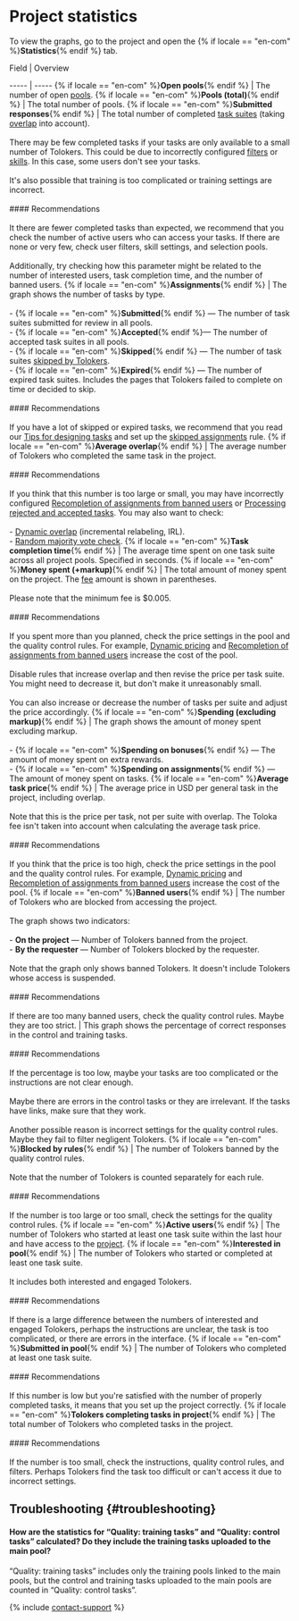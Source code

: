 # Project statistics

To view the graphs, go to the project and open the {% if locale == "en-com" %}**Statistics**{% endif %} tab.


Field
 |
Overview

----- | -----
{% if locale == "en-com" %}**Open pools**{% endif %} | The number of open [pools](../../glossary.md#pool-ru).
{% if locale == "en-com" %}**Pools (total)**{% endif %} | The total number of pools.
{% if locale == "en-com" %}**Submitted responses**{% endif %} | The total number of completed [task suites](../../glossary.md#task-page-ru) (taking [overlap](../../glossary.md#overlap-ru) into account).<br/><br/>There may be few completed tasks if your tasks are only available to a small number of Tolokers. This could be due to incorrectly configured [filters](filters.md) or [skills](nav.md). In this case, some users don't see your tasks.<br/><br/>It's also possible that training is too complicated or training settings are incorrect.<br/><br/>#### Recommendations<br/><br/>It there are fewer completed tasks than expected, we recommend that you check the number of active users who can access your tasks. If there are none or very few, check user filters, skill settings, and selection pools.<br/><br/>Additionally, try checking how this parameter might be related to the number of interested users, task completion time, and the number of banned users.
{% if locale == "en-com" %}**Assignments**{% endif %} | The graph shows the number of tasks by type.<br/><br/>- {% if locale == "en-com" %}**Submitted**{% endif %} — The number of task suites submitted for review in all pools.<br/>- {% if locale == "en-com" %}**Accepted**{% endif %}— The number of accepted task suites in all pools.<br/>- {% if locale == "en-com" %}**Skipped**{% endif %} — The number of task suites [skipped by Tolokers](pool_statistic-pool.md#skipped-tasks).<br/>- {% if locale == "en-com" %}**Expired**{% endif %} — The number of expired task suites. Includes the pages that Tolokers failed to complete on time or decided to skip.<br/><br/>#### Recommendations<br/><br/>If you have a lot of skipped or expired tasks, we recommend that you read our [Tips for designing tasks](faq.md) and set up the [skipped assignments](skipped-assignments.md) rule.
{% if locale == "en-com" %}**Average overlap**{% endif %} | The average number of Tolokers who completed the same task in the project.<br/><br/>#### Recommendations<br/><br/>If you think that this number is too large or small, you may have incorrectly configured [Recompletion of assignments from banned users](restore-task-overlap.md) or [Processing rejected and accepted tasks](reassessment-after-accepting.md). You may also want to check:<br/><br/>- [Dynamic overlap](dynamic-overlap.md) (incremental relabeling, IRL).<br/>- [Random majority vote check](selective-mvote.md).
{% if locale == "en-com" %}**Task completion time**{% endif %} | The average time spent on one task suite across all project pools. Specified in seconds.
{% if locale == "en-com" %}**Money spent (+markup)**{% endif %} | The total amount of money spent on the project. The [fee](budget.md) amount is shown in parentheses.<br/><br/>Please note that the minimum fee is $0.005.<br/><br/>#### Recommendations<br/><br/>If you spent more than you planned, check the price settings in the pool and the quality control rules. For example, [Dynamic pricing](dynamic-pricing.md#section_ucl_3hl_vlb) and [Recompletion of assignments from banned users](restore-task-overlap.md) increase the cost of the pool.<br/><br/>Disable rules that increase overlap and then revise the price per task suite. You might need to decrease it, but don't make it unreasonably small.<br/><br/>You can also increase or decrease the number of tasks per suite and adjust the price accordingly.
{% if locale == "en-com" %}**Spending (excluding markup)**{% endif %} | The graph shows the amount of money spent excluding markup.<br/><br/>- {% if locale == "en-com" %}**Spending on bonuses**{% endif %} — The amount of money spent on extra rewards.<br/>- {% if locale == "en-com" %}**Spending on assignments**{% endif %} — The amount of money spent on tasks.
{% if locale == "en-com" %}**Average task price**{% endif %} | The average price in USD per general task in the project, including overlap.<br/><br/>Note that this is the price per task, not per suite with overlap. The Toloka fee isn't taken into account when calculating the average task price.<br/><br/>#### Recommendations<br/><br/>If you think that the price is too high, check the price settings in the pool and the quality control rules. For example, [Dynamic pricing](dynamic-pricing.md#section_ucl_3hl_vlb) and [Recompletion of assignments from banned users](restore-task-overlap.md) increase the cost of the pool.
{% if locale == "en-com" %}**Banned users**{% endif %} | The number of Tolokers who are blocked from accessing the project.<br/><br/>The graph shows two indicators:<br/><br/>- **On the project** — Number of Tolokers banned from the project.<br/>- **By the requester** — Number of Tolokers blocked by the requester.<br/><br/>Note that the graph only shows banned Tolokers. It doesn't include Tolokers whose access is suspended.<br/><br/>#### Recommendations<br/><br/>If there are too many banned users, check the quality control rules. Maybe they are too strict.
 | This graph shows the percentage of correct responses in the control and training tasks.<br/><br/>#### Recommendations<br/><br/>If the percentage is too low, maybe your tasks are too complicated or the instructions are not clear enough.<br/><br/>Maybe there are errors in the control tasks or they are irrelevant. If the tasks have links, make sure that they work.<br/><br/>Another possible reason is incorrect settings for the quality control rules. Maybe they fail to filter negligent Tolokers.
{% if locale == "en-com" %}**Blocked by rules**{% endif %} | The number of Tolokers banned by the quality control rules.<br/><br/>Note that the number of Tolokers is counted separately for each rule.<br/><br/>#### Recommendations<br/><br/>If the number is too large or too small, check the settings for the quality control rules.
{% if locale == "en-com" %}**Active users**{% endif %} | The number of Tolokers who started at least one task suite within the last hour and have access to the [project](../../glossary.md#project-ru).
{% if locale == "en-com" %}**Interested in pool**{% endif %} | The number of Tolokers who started or completed at least one task suite.<br/><br/>It includes both interested and engaged Tolokers.<br/><br/>#### Recommendations<br/><br/>If there is a large difference between the numbers of interested and engaged Tolokers, perhaps the instructions are unclear, the task is too complicated, or there are errors in the interface.
{% if locale == "en-com" %}**Submitted in pool**{% endif %} | The number of Tolokers who completed at least one task suite.<br/><br/>#### Recommendations<br/><br/>If this number is low but you're satisfied with the number of properly completed tasks, it means that you set up the project correctly.
{% if locale == "en-com" %}**Tolokers completing tasks in project**{% endif %} | The total number of Tolokers who completed tasks in the project.<br/><br/>#### Recommendations<br/><br/>If the number is too small, check the instructions, quality control rules, and filters. Perhaps Tolokers find the task too difficult or can't access it due to incorrect settings.



## Troubleshooting {#troubleshooting}

#### How are the statistics for “Quality: training tasks” and “Quality: control tasks” calculated? Do they include the training tasks uploaded to the main pool?

“Quality: training tasks” includes only the training pools linked to the main pools, but the control and training tasks uploaded to the main pools are counted in “Quality: control tasks”.


{% include [contact-support](../_includes/contact-support-help.md) %}
